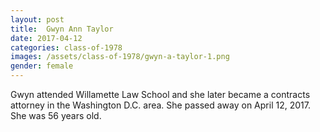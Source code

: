 ```yaml
---
layout: post
title:  Gwyn Ann Taylor
date: 2017-04-12
categories: class-of-1978
images: /assets/class-of-1978/gwyn-a-taylor-1.png
gender: female
---
```

Gwyn attended Willamette Law School and she later became a contracts attorney in the Washington D.C. area.  She passed away on April 12, 2017.  She was 56 years old.
